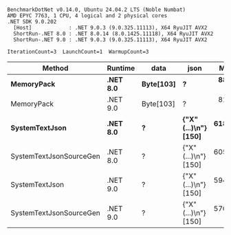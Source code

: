 ```

BenchmarkDotNet v0.14.0, Ubuntu 24.04.2 LTS (Noble Numbat)
AMD EPYC 7763, 1 CPU, 4 logical and 2 physical cores
.NET SDK 9.0.202
  [Host]            : .NET 9.0.3 (9.0.325.11113), X64 RyuJIT AVX2
  ShortRun-.NET 8.0 : .NET 8.0.14 (8.0.1425.11118), X64 RyuJIT AVX2
  ShortRun-.NET 9.0 : .NET 9.0.3 (9.0.325.11113), X64 RyuJIT AVX2

IterationCount=3  LaunchCount=1  WarmupCount=3  

```
| Method                  | Runtime  | data      | json                 | Mean      | Error     | StdDev   | Min       | Max       | Gen0   | Allocated |
|------------------------ |--------- |---------- |--------------------- |----------:|----------:|---------:|----------:|----------:|-------:|----------:|
| **MemoryPack**              | **.NET 8.0** | **Byte[103]** | **?**                    |  **88.42 ns** |  **4.013 ns** | **0.220 ns** |  **88.17 ns** |  **88.60 ns** | **0.0148** |     **248 B** |
| MemoryPack              | .NET 9.0 | Byte[103] | ?                    |  81.80 ns |  5.099 ns | 0.280 ns |  81.51 ns |  82.07 ns | 0.0148 |     248 B |
| **SystemTextJson**          | **.NET 8.0** | **?**         | **{&quot;X&quot;(...)\\n&quot;} [150]** | **618.83 ns** | **51.704 ns** | **2.834 ns** | **617.17 ns** | **622.10 ns** | **0.0143** |     **248 B** |
| SystemTextJsonSourceGen | .NET 8.0 | ?         | {&quot;X&quot;(...)\\n&quot;} [150] | 605.71 ns | 16.675 ns | 0.914 ns | 604.71 ns | 606.51 ns | 0.0143 |     248 B |
| SystemTextJson          | .NET 9.0 | ?         | {&quot;X&quot;(...)\\n&quot;} [150] | 594.75 ns | 34.694 ns | 1.902 ns | 592.81 ns | 596.61 ns | 0.0143 |     248 B |
| SystemTextJsonSourceGen | .NET 9.0 | ?         | {&quot;X&quot;(...)\\n&quot;} [150] | 570.40 ns | 54.191 ns | 2.970 ns | 566.97 ns | 572.16 ns | 0.0143 |     248 B |
